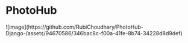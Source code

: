 <h1>PhotoHub</h1>
![image](https://github.com/RubiChoudhary/PhotoHub-Django-/assets/94670586/346bac8c-f00a-41fe-8b74-34228d8d9def)

